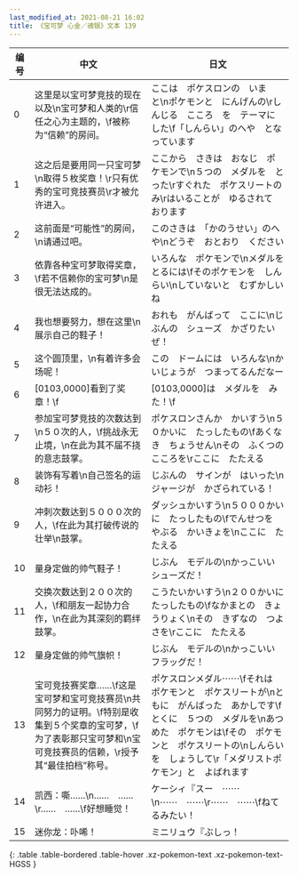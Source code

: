 ```yaml
---
last_modified_at: 2021-08-21 16:02
title: 《宝可梦 心金／魂银》文本 139
---
```

| 编号 | 中文 | 日文 |
| ---- | ---- | ---- |
| 0 | 这里是以宝可梦竞技的现在以及\n宝可梦和人类的\r信任之心为主题的，\f被称为“信赖”的房间。 | ここは　ポケスロンの　いま　と\nポケモンと　にんげんの\rしんじる　こころ　を　テーマにした\f「しんらい」のへや　となっています |
| 1 | 这之后是要用同一只宝可梦\n取得５枚奖章！\r只有优秀的宝可竞技赛员\r才被允许进入。 | ここから　さきは　おなじ　ポケモンで\n５つの　メダルを　とった\rすぐれた　ポケスリートのみ\rはいることが　ゆるされて　おります |
| 2 | 这前面是“可能性”的房间，\n请通过吧。 | このさきは　「かのうせい」のへや\nどうぞ　おとおり　ください |
| 3 | 依靠各种宝可梦取得奖章，\f若不信赖你的宝可梦\n是很无法达成的。 | いろんな　ポケモンで\nメダルを　とるには\fそのポケモンを　しんらい\nしていないと　むずかしいね |
| 4 | 我也想要努力，想在这里\n展示自己的鞋子！ | おれも　がんばって　ここに\nじぶんの　シューズ　かざりたいぜ！ |
| 5 | 这个圆顶里，\n有着许多会场呢！ | この　ドームには　いろんな\nかいじょうが　つまってるんだなー |
| 6 | [0103,0000]看到了奖章！\f | [0103,0000]は　メダルを　みた！\f |
| 7 | 参加宝可梦竞技的次数达到\n５０次的人，\f挑战永无止境，\n在此为其不届不挠的意志鼓掌。 | ポケスロンさんか　かいすう\n５０かいに　たっしたもの\fあくなき　ちょうせん\nその　ふくつの　こころを\rここに　たたえる |
| 8 | 装饰有写着\n自己签名的运动衫！ | じぶんの　サインが　はいった\nジャージが　かざられている！ |
| 9 | 冲刺次数达到５０００次的人，\f在此为其打破传说的壮举\n鼓掌。 | ダッシュかいすう\n５０００かいに　たっしたもの\fでんせつを　やぶる　かいきょを\nここに　たたえる |
| 10 | 量身定做的帅气鞋子！ | じぶん　モデルの\nかっこいい　シューズだ！ |
| 11 | 交换次数达到２００次的人，\f和朋友一起协力合作，\n在此为其深刻的羁绊鼓掌。 | こうたいかいすう\n２００かいに　たっしたもの\fなかまとの　きょうりょく\nその　きずなの　つよさを\rここに　たたえる |
| 12 | 量身定做的帅气旗帜！ | じぶん　モデルの\nかっこいい　フラッグだ！ |
| 13 | 宝可竞技赛奖章……\f这是宝可梦和宝可竞技赛员\n共同努力的证明。\f特别是收集到５个奖章的宝可梦，\f为了表彰那只宝可梦和\n宝可竞技赛员的信赖，\r授予其“最佳拍档”称号。 | ポケスロンメダル⋯⋯\fそれは　ポケモンと　ポケスリートが\nともに　がんばった　あかしです\fとくに　５つの　メダルを\nあつめた　ポケモンは\fその　ポケモンと　ポケスリートの\nしんらいを　しょうして\r「メダリストポケモン」と　よばれます |
| 14 | 凯西：嘶……\n……　……\r……　……\f好想睡觉！ | ケーシィ『スー　⋯⋯\n⋯⋯　⋯⋯\r⋯⋯　⋯⋯\fねてるみたい！ |
| 15 | 迷你龙：卟唏！ | ミニリュウ『ぶしっ！ |
{: .table .table-bordered .table-hover .xz-pokemon-text .xz-pokemon-text-HGSS }